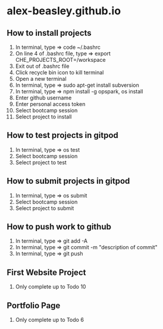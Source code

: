 # alex-beasley.github.io

## How to install projects
1) In terminal, type => code ~/.bashrc
2) On line 4 of .bashrc file, type => export CHE_PROJECTS_ROOT=/workspace
3) Exit out of .bashrc file
4) Click recycle bin icon to kill terminal
5) Open a new terminal
6) In terminal, type => sudo apt-get install subversion
7) In terminal, type => npm install -g opspark, os install
8) Enter github username
9) Enter personal access token
10) Select bootcamp session
11) Select project to install 

## How to test projects in gitpod
1) In terminal, type => os test
2) Select bootcamp session
3) Select project to test

## How to submit projects in gitpod
1) In terminal, type => os submit
2) Select bootcamp session
3) Select project to submit

## How to push work to github
1) In terminal, type => git add -A
2) In terminal, type => git commit -m "description of commit"
3) In terminal, type => git push

## First Website Project
1) Only complete up to Todo 10

## Portfolio Page
1) Only complete up to Todo 6

